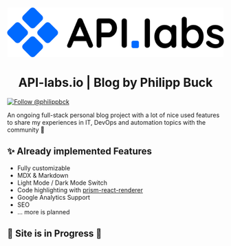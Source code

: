 <p align="center">
  <a>
    <img alt="API-labs.io" src="src/images/api-labs-logo.png"/>
  </a>
</p>
<h1 align="center">
  API-labs.io | Blog by Philipp Buck
</h1>
<p>
  <a href="https://twitter.com/intent/follow?screen_name=philippbck">
    <img src="https://img.shields.io/twitter/follow/philippbck.svg?label=Follow%20@philippbck" alt="Follow @philippbck" />
  </a>
</p>

An ongoing full-stack personal blog project with a lot of nice used features to share my experiences in IT, DevOps and automation topics with the community 🙌

## ✨ Already implemented Features

- Fully customizable
- MDX & Markdown
- Light Mode / Dark Mode Switch
- Code highlighting with [prism-react-renderer](https://github.com/FormidableLabs/prism-react-renderer)
- Google Analytics Support
- SEO
- ... more is planned

## 🚧 Site is in Progress 🚧
